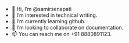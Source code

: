 - 👋 Hi, I’m @samirsenapati
- 👀 I’m interested in technical writing.
- 🌱 I’m currently learning github.
- 💞️ I’m looking to collaborate on documentation.
- 📫 You can reach me on +91 8880891123.

<!---
samirsenapati/samirsenapati is a ✨ special ✨ repository because its `README.md` (this file) appears on your GitHub profile.
You can click the Preview link to take a look at your changes.
--->
